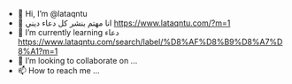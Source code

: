 - 👋 Hi, I’m @lataqntu
- 👀 انا مهتم بنشر كل دعاء ديني https://www.lataqntu.com/?m=1
- 🌱 I’m currently learning دعاء https://www.lataqntu.com/search/label/%D8%AF%D8%B9%D8%A7%D8%A1?m=1
- 💞️ I’m looking to collaborate on ...
- 📫 How to reach me ...

<!---
lataqntu/lataqntu is a ✨ special ✨ repository because its `README.md` (this file) appears on your GitHub profile.
You can click the Preview link to take a look at your changes.
--->
